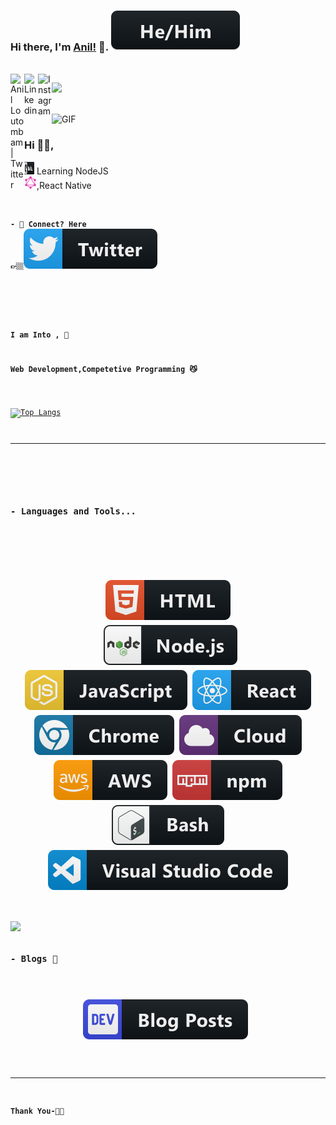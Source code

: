 ### Hi there, I'm [Anil!](http://anilloutombam.me) 👋.  <img src="https://raw.githubusercontent.com/8bithemant/8bithemant/master/svg/pronouns/hehim.svg" >


<br/>
<a href="https://twitter.com/anilloutombam">
  <img align="left" alt="Anil Loutombam| Twitter" width="22px" src="https://cdn.jsdelivr.net/npm/simple-icons@v3/icons/twitter.svg" />
</a>
<a href="https://www.linkedin.com/in/anil-loutombam/">
  <img align="left" alt="Linkedin" width="22px" src="https://cdn.jsdelivr.net/npm/simple-icons@v3/icons/linkedin.svg" />
</a>
<a href="https://www.instagram.com/anilloutombam/">
  <img align="left" alt="Instagram" width="22px" src="https://cdn.jsdelivr.net/npm/simple-icons@v3/icons/instagram.svg" />
</a>

![](https://visitor-badge.glitch.me/badge?page_id=anilloutombam.anilloutombam)

<br />

<img alt="GIF" src="https://raw.githubusercontent.com/saadeghi/saadeghi/master/dino.gif" />
<br />

### Hi 🙋‍♂️,


 <img height="20" width="16" src="https://raw.githubusercontent.com/MikeCodesDotNET/ColoredBadges/master/svg/dev/frameworks/nodejs_larger.svg" alt="NodeJS"> Learning NodeJS  <code>
  <img height="20" src="https://raw.githubusercontent.com/github/explore/5c058a388828bb5fde0bcafd4bc867b5bb3f26f3/topics/graphql/graphql.png"></code>,React Native <code> 






#### - 💬 Connect? Here 👉🏼[<img src="https://raw.githubusercontent.com/8bithemant/8bithemant/master/svg/social/twitter.svg" >](https://twitter.com/anilloutombam/)


<br />


**I am Into , 🙏**

**Web Development,Competetive Programming 😼**
<br />



[![Top Langs](https://github-readme-stats.vercel.app/api/top-langs/?username=anilloutombam&layout=compact)](https://github.com/anuraghazra/github-readme-stats)


*************

<br />

### - Languages and Tools...

<p align="center">

<!-- For more icons please follow  https://github.com/MikeCodesDotNET/ColoredBadges -->

 <img src="https://raw.githubusercontent.com/8bithemant/8bithemant/master/svg/dev/languages/html.svg" alt="Twitter" style="vertical-align:top; margin:4px"> 
 <img src="https://raw.githubusercontent.com/MikeCodesDotNET/ColoredBadges/master/svg/dev/frameworks/nodejs.svg" alt="NodeJS"  style="vertical-align:top; margin:4px">
<img src="https://raw.githubusercontent.com/8bithemant/8bithemant/master/svg/dev/languages/js.svg" alt="js" style="vertical-align:top; margin:4px"><img src="https://raw.githubusercontent.com/8bithemant/8bithemant/master/svg/dev/frameworks/react.svg" alt="react" style="vertical-align:top; margin:4px"><img src="https://raw.githubusercontent.com/8bithemant/8bithemant/master/svg/dev/misc/chrome.svg" alt="chrome" style="vertical-align:top; margin:4px"><img src="https://raw.githubusercontent.com/8bithemant/8bithemant/master/svg/dev/misc/cloud.svg" alt="cloud" style="vertical-align:top; margin:4px"><img src="https://raw.githubusercontent.com/8bithemant/8bithemant/master/svg/dev/services/aws.svg" alt="aws" style="vertical-align:top; margin:4px"><img src="https://raw.githubusercontent.com/8bithemant/8bithemant/master/svg/dev/services/npm.svg" alt="npm" style="vertical-align:top; margin:4px"><img src="https://raw.githubusercontent.com/8bithemant/8bithemant/master/svg/dev/tools/bash.svg" alt="bash" style="vertical-align:top; margin:4px"><img src="https://raw.githubusercontent.com/8bithemant/8bithemant/master/svg/dev/tools/visualstudio_code.svg" alt="vscode" style="vertical-align:top; margin:4px">

</p>
<a href="https://wakatime.com"><img  align="center"  width="50%" src="https://wakatime.com/share/@anil_loutombam/9da412f0-16a1-4eaa-9037-ba1b5bed74fd.png" /></a>


### - Blogs 🌱

<p align="center">
<img src="https://raw.githubusercontent.com/8bithemant/8bithemant/master/svg/blogs/devto.svg"> 
</p>




***********************************

#### Thank You-🙏🏼




  
